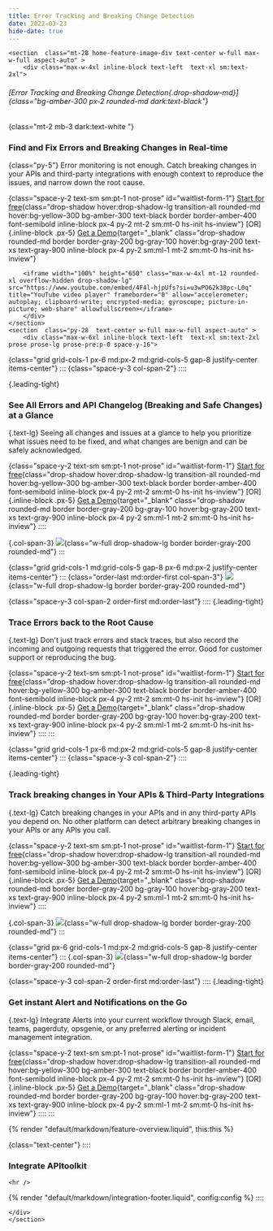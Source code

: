 ```yaml
---
title: Error Tracking and Breaking Change Detection
date: 2022-03-23
hide-date: true
---
```


```=html
<section  class="mt-28 home-feature-image-div text-center w-full max-w-full aspect-auto" >
    <div class="max-w-4xl inline-block text-left  text-xl sm:text-2xl">
```

###### [*Error Tracking and Breaking Change Detection*{.drop-shadow-md}]{class="bg-amber-300 px-2 rounded-md dark:text-black"}

{class="mt-2 mb-3 dark:text-white "}
### Find and Fix Errors and Breaking Changes in Real-time

{class="py-5"}
Error monitoring is not enough. Catch breaking changes in your APIs and third-party integrations with enough context to reproduce the issues, and narrow down the root cause.

{class="space-y-2 text-sm sm:pt-1 not-prose" id="waitlist-form-1"}
[Start for free](https://app.apitoolkit.io){class="drop-shadow hover:drop-shadow-lg transition-all rounded-md hover:bg-yellow-300 bg-amber-300 text-black border border-amber-400 font-semibold inline-block px-4 py-2 mt-2 sm:mt-0 hs-init hs-inview"}
[OR]{.inline-block .px-5}
[Get a Demo](https://calendar.app.google/1a4HG5GZYv1sjjZG6){target="_blank" class="drop-shadow rounded-md border border-gray-200 bg-gray-100 hover:bg-gray-200 text-xs text-gray-900 inline-block px-4 py-2 sm:ml-1 mt-2 sm:mt-0 hs-init hs-inview"}



```=html
    <iframe width="100%" height="650" class="max-w-4xl mt-12 rounded-xl overflow-hidden drop-shadow-lg" src="https://www.youtube.com/embed/4F4l-hjpUfs?si=u3wPO62k38pc-L0q" title="YouTube video player" frameborder="0" allow="accelerometer; autoplay; clipboard-write; encrypted-media; gyroscope; picture-in-picture; web-share" allowfullscreen></iframe>
    </div>
</section>
<section  class="py-28  text-center w-full max-w-full aspect-auto" >
    <div class="max-w-6xl inline-block text-left  text-xl sm:text-2xl prose prose-lg prose-pre:p-0 space-y-16">
```

{class="grid grid-cols-1 px-6 md:px-2 md:grid-cols-5 gap-8 justify-center items-center"}
:::
{class="space-y-3 col-span-2"}
::::

{.leading-tight}
### See All Errors and API Changelog (Breaking and Safe Changes) at a Glance

{.text-lg}
Seeing all changes and issues at a glance to help you prioritize what issues need to be fixed, and what changes are benign and can be safely acknowledged.

{class="space-y-2 text-sm sm:pt-1 not-prose" id="waitlist-form-1"}
[Start for free](https://app.apitoolkit.io){class="drop-shadow hover:drop-shadow-lg transition-all rounded-md hover:bg-yellow-300 bg-amber-300 text-black border border-amber-400 font-semibold inline-block px-4 py-2 mt-2 sm:mt-0 hs-init hs-inview"}
[OR]{.inline-block .px-5}
[Get a Demo](https://calendar.app.google/1a4HG5GZYv1sjjZG6){target="_blank" class="drop-shadow rounded-md border border-gray-200 bg-gray-100 hover:bg-gray-200 text-xs text-gray-900 inline-block px-4 py-2 sm:ml-1 mt-2 sm:mt-0 hs-init hs-inview"}
::::

{.col-span-3}
![](/assets/img/screenshots/errors_zoomed.png){class="w-full drop-shadow-lg border border-gray-200 rounded-md"}
:::

{class="grid grid-cols-1 md:grid-cols-5 gap-8 px-6 md:px-2 justify-center items-center"}
:::
{class="order-last md:order-first col-span-3"}
![](log_explorer_error.png){class="w-full drop-shadow-lg border border-gray-200 rounded-md"}

{class="space-y-3 col-span-2 order-first md:order-last"}
::::
{.leading-tight}
### Trace Errors back to the Root Cause

{.text-lg}
Don't just track errors and stack traces, but also record the incoming and outgoing requests that triggered the error. Good for customer support or reproducing the bug.

{class="space-y-2 text-sm sm:pt-1 not-prose" id="waitlist-form-1"}
[Start for free](https://app.apitoolkit.io){class="drop-shadow hover:drop-shadow-lg transition-all rounded-md hover:bg-yellow-300 bg-amber-300 text-black border border-amber-400 font-semibold inline-block px-4 py-2 mt-2 sm:mt-0 hs-init hs-inview"}
[OR]{.inline-block .px-5}
[Get a Demo](https://calendar.app.google/1a4HG5GZYv1sjjZG6){target="_blank" class="drop-shadow rounded-md border border-gray-200 bg-gray-100 hover:bg-gray-200 text-xs text-gray-900 inline-block px-4 py-2 sm:ml-1 mt-2 sm:mt-0 hs-init hs-inview"}
::::
:::

{class="grid grid-cols-1 px-6 md:px-2 md:grid-cols-5 gap-8 justify-center items-center"}
:::
{class="space-y-3 col-span-2"}
::::

{.leading-tight}
### Track breaking changes in Your APIs & Third-Party Integrations

{.text-lg}
Catch breaking changes in your APIs and in any third-party APIs you depend on. No other platform can detect arbitrary breaking changes in your APIs or any APIs you call.

{class="space-y-2 text-sm sm:pt-1 not-prose" id="waitlist-form-1"}
[Start for free](https://app.apitoolkit.io){class="drop-shadow hover:drop-shadow-lg transition-all rounded-md hover:bg-yellow-300 bg-amber-300 text-black border border-amber-400 font-semibold inline-block px-4 py-2 mt-2 sm:mt-0 hs-init hs-inview"}
[OR]{.inline-block .px-5}
[Get a Demo](https://calendar.app.google/1a4HG5GZYv1sjjZG6){target="_blank" class="drop-shadow rounded-md border border-gray-200 bg-gray-100 hover:bg-gray-200 text-xs text-gray-900 inline-block px-4 py-2 sm:ml-1 mt-2 sm:mt-0 hs-init hs-inview"}
::::

{.col-span-3}
![](changes_details.png){class="w-full drop-shadow-lg border border-gray-200 rounded-md"}
:::

{class="grid px-6 grid-cols-1 md:px-2 md:grid-cols-5 gap-8 justify-center items-center"}
:::
{.col-span-3}
![](apitoolkit_slack.png){class="w-full drop-shadow-lg border border-gray-200 rounded-md"}

{class="space-y-3 col-span-2 order-first md:order-last"}
::::
{.leading-tight}
### Get instant Alert and Notifications on the Go

{.text-lg}
Integrate Alerts into your current workflow through Slack, email, teams, pagerduty, opsgenie, or any preferred alerting or incident management integration.

{class="space-y-2 text-sm sm:pt-1 not-prose" id="waitlist-form-1"}
[Start for free](https://app.apitoolkit.io){class="drop-shadow hover:drop-shadow-lg transition-all rounded-md hover:bg-yellow-300 bg-amber-300 text-black border border-amber-400 font-semibold inline-block px-4 py-2 mt-2 sm:mt-0 hs-init hs-inview"}
[OR]{.inline-block .px-5}
[Get a Demo](https://calendar.app.google/1a4HG5GZYv1sjjZG6){target="_blank" class="drop-shadow rounded-md border border-gray-200 bg-gray-100 hover:bg-gray-200 text-xs text-gray-900 inline-block px-4 py-2 sm:ml-1 mt-2 sm:mt-0 hs-init hs-inview"}
::::
:::

{% render "default/markdown/feature-overview.liquid", this:this %}

{class="text-center"}
::::
### Integrate APItoolkit

```=html
<hr />
```

{% render "default/markdown/integration-footer.liquid", config:config %}
::::

```=html
</div>
</section>
```
